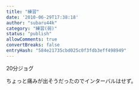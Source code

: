 ```yaml
---
title: "練習"
date: '2010-06-29T17:38:18'
author: "subaru44k"
category: "練習(弱)"
status: "publish"
allowComments: true
convertBreaks: false
entryHash: "584e21735cbd025c0f3fdb3eff498949"
---
```

20分ジョグ

ちょっと痛みが出そうだったのでインターバルはせず。
